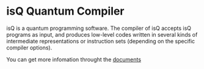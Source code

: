 isQ Quantum Compiler
============================

isQ is a quantum programming software. The compiler of isQ accepts isQ programs as input, and produces low-level codes written in several kinds of intermediate representations or instruction sets (depending on the specific compiler options).


You can get more infomation throught the [documents](https://arclight-quantum.github.io/isQ-Compiler/)